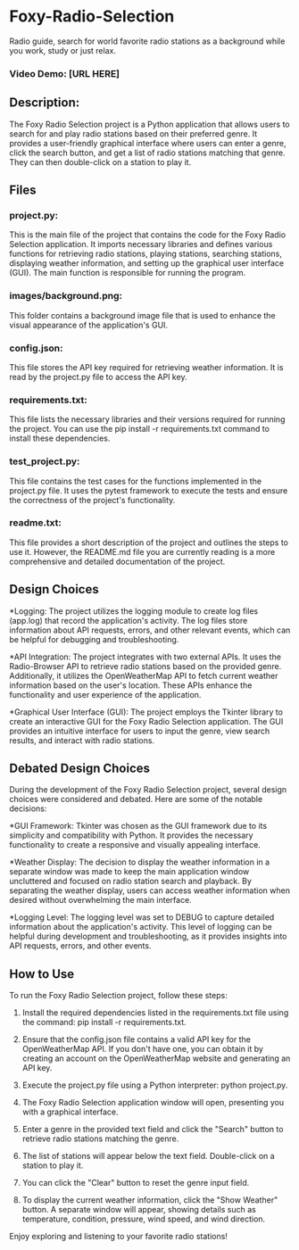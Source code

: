# Foxy-Radio-Selection
Radio guide, search for world favorite radio stations as a background while you work, study or just relax.

### Video Demo: [URL HERE]

## Description:

 The Foxy Radio Selection project is a Python application that allows users to search for and play radio stations based on their preferred genre. It provides a user-friendly graphical interface where users can enter a genre, click the search button, and get a list of radio stations matching that genre. They can then double-click on a station to play it.


## Files

### project.py:
This is the main file of the project that contains the code for the Foxy Radio Selection application. It imports necessary libraries and defines various functions for retrieving radio stations, playing stations, searching stations, displaying weather information, and setting up the graphical user interface (GUI). The main function is responsible for running the program.

### images/background.png: 
This folder contains a background image file that is used to enhance the visual appearance of the application's GUI.

### config.json: 
This file stores the API key required for retrieving weather information. It is read by the project.py file to access the API key.

### requirements.txt: 
This file lists the necessary libraries and their versions required for running the project. You can use the pip install -r requirements.txt command to install these dependencies.

### test_project.py: 
This file contains the test cases for the functions implemented in the project.py file. It uses the pytest framework to execute the tests and ensure the correctness of the project's functionality.

### readme.txt: 
This file provides a short description of the project and outlines the steps to use it. However, the README.md file you are currently reading is a more comprehensive and detailed documentation of the project.

## Design Choices

 *Logging: The project utilizes the logging module to create log files (app.log) that record the application's activity. The log files store information about API requests, errors, and other relevant events, which can be helpful for debugging and troubleshooting.

*API Integration: The project integrates with two external APIs. It uses the Radio-Browser API to retrieve radio stations based on the provided genre. Additionally, it utilizes the OpenWeatherMap API to fetch current weather information based on the user's location. These APIs enhance the functionality and user experience of the application.

*Graphical User Interface (GUI): The project employs the Tkinter library to create an interactive GUI for the Foxy Radio Selection application. The GUI provides an intuitive interface for users to input the genre, view search results, and interact with radio stations.


## Debated Design Choices

During the development of the Foxy Radio Selection project, several design choices were considered and debated. Here are some of the notable decisions:

*GUI Framework: Tkinter was chosen as the GUI framework due to its simplicity and compatibility with Python. It provides the necessary functionality to create a responsive and visually appealing interface.

*Weather Display: The decision to display the weather information in a separate window was made to keep the main application window uncluttered and focused on radio station search and playback. By separating the weather display, users can access weather information when desired without overwhelming the main interface.

*Logging Level: The logging level was set to DEBUG to capture detailed information about the application's activity. This level of logging can be helpful during development and troubleshooting, as it provides insights into API requests, errors, and other events.


## How to Use

To run the Foxy Radio Selection project, follow these steps:

1. Install the required dependencies listed in the requirements.txt file using the command: pip install -r requirements.txt.

2. Ensure that the config.json file contains a valid API key for the OpenWeatherMap API. If you don't have one, you can obtain it by creating an account on the OpenWeatherMap website and generating an API key.

3. Execute the project.py file using a Python interpreter: python project.py.

4. The Foxy Radio Selection application window will open, presenting you with a graphical interface.

5. Enter a genre in the provided text field and click the "Search" button to retrieve radio stations matching the genre.

6. The list of stations will appear below the text field. Double-click on a station to play it.

7. You can click the "Clear" button to reset the genre input field.

8. To display the current weather information, click the "Show Weather" button. A separate window will appear, showing details such as temperature, condition, pressure, wind speed, and wind direction.

Enjoy exploring and listening to your favorite radio stations!





